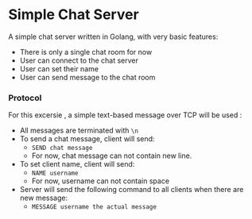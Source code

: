 # Simple Chat Server

A simple chat server written in Golang, with very basic features:


- There is only a single chat room for now
- User can connect to the chat server
- User can set their name
- User can send message to the chat room

### Protocol

For this excersie , a simple text-based message over TCP will be used :

 - All messages are terminated with `\n`
 - To send a chat message, client will send:
    *  `SEND chat message`
    *  For now, chat message can not contain new line.
 - To set client name, client will send:
    *  `NAME username`
    *  For now, username can not contain space
 - Server will send the following command to all clients when there are new message:
    *  `MESSAGE username the actual message`
